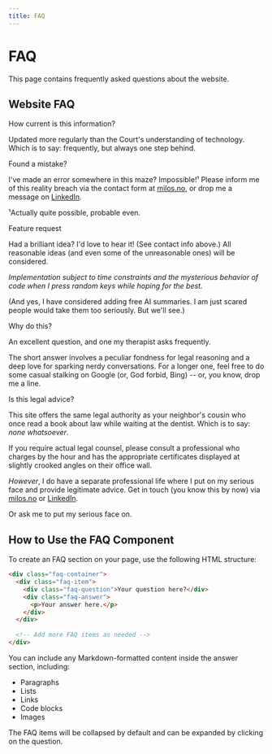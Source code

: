 ```yaml
---
title: FAQ
---
```


# FAQ

This page contains frequently asked questions about the website.

## Website FAQ

<div class="faq-container">
  <div class="faq-item">
    <div class="faq-question">How current is this information?</div>
    <div class="faq-answer">
      <p>Updated more regularly than the Court's understanding of technology. Which is to say: frequently, but always one step behind.</p>
    </div>
  </div>
  
  <div class="faq-item">
    <div class="faq-question">Found a mistake?</div>
    <div class="faq-answer">
      <p>I've made an error somewhere in this maze? Impossible!¹ Please inform me of this reality breach via the contact form at <a href="https://milos.no/#contact">milos.no</a>, or drop me a message on <a href="https://www.linkedin.com/in/milosnovovic/">LinkedIn</a>.</p>
      <p>¹Actually quite possible, probable even.</p>
    </div>
  </div>
  
  <div class="faq-item">
    <div class="faq-question">Feature request</div>
    <div class="faq-answer">
      <p>Had a brilliant idea? I'd love to hear it! (See contact info above.) All reasonable ideas (and even some of the unreasonable ones) will be considered.</p>
      <p><em>Implementation subject to time constraints and the mysterious behavior of code when I press random keys while hoping for the best.</em></p>
      <p>(And yes, I have considered adding free AI summaries. I am just scared people would take them too seriously. But we'll see.)</p>
    </div>
  </div>
  
  <div class="faq-item">
    <div class="faq-question">Why do this?</div>
    <div class="faq-answer">
      <p>An excellent question, and one my therapist asks frequently.</p>
      <p>The short answer involves a peculiar fondness for legal reasoning and a deep love for sparking nerdy conversations. For a longer one, feel free to do some casual stalking on Google (or, God forbid, Bing) -- or, you know, drop me a line.</p>
    </div>
  </div>
  
  <div class="faq-item">
    <div class="faq-question">Is this legal advice?</div>
    <div class="faq-answer">
      <p>This site offers the same legal authority as your neighbor's cousin who once read a book about law while waiting at the dentist. Which is to say: <em>none whatsoever</em>.</p>
      <p>If you require actual legal counsel, please consult a professional who charges by the hour and has the appropriate certificates displayed at slightly crooked angles on their office wall.</p>
      <p><em>However</em>, I do have a separate professional life where I put on my serious face and provide legitimate advice. Get in touch (you know this by now) via <a href="https://milos.no/#contact">milos.no</a> or <a href="https://www.linkedin.com/in/milosnovovic/">LinkedIn</a>.</p>
      <p>Or ask me to put my serious face on.</p>
    </div>
  </div>
</div>

## How to Use the FAQ Component

To create an FAQ section on your page, use the following HTML structure:

```html
<div class="faq-container">
  <div class="faq-item">
    <div class="faq-question">Your question here?</div>
    <div class="faq-answer">
      <p>Your answer here.</p>
    </div>
  </div>
  
  <!-- Add more FAQ items as needed -->
</div>
```

You can include any Markdown-formatted content inside the answer section, including:
- Paragraphs
- Lists
- Links
- Code blocks
- Images

The FAQ items will be collapsed by default and can be expanded by clicking on the question. 